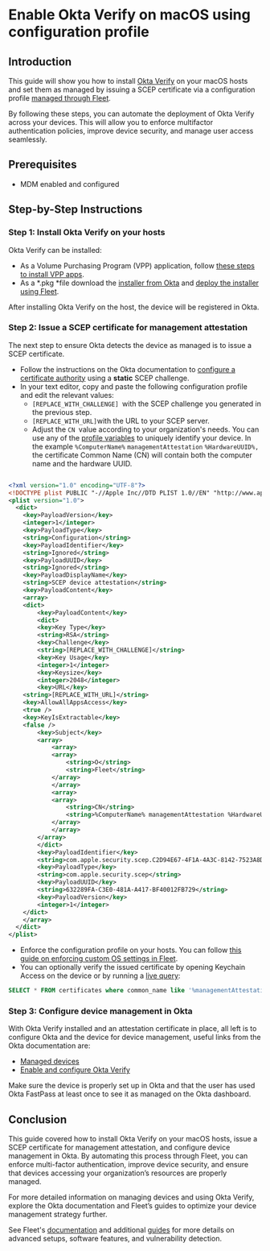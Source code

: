 # Enable Okta Verify on macOS using configuration profile

## Introduction

This guide will show you how to install [Okta Verify](https://help.okta.com/en-us/content/topics/mobile/okta-verify-overview.htm) on your macOS hosts and set them as managed by issuing a SCEP certificate via a configuration profile [managed through Fleet](https://fleetdm.com/guides/custom-os-settings).

By following these steps, you can automate the deployment of Okta Verify across your devices. This will allow you to enforce multifactor authentication policies, improve device security, and manage user access seamlessly.

## Prerequisites

* MDM enabled and configured

## Step-by-Step Instructions

### **Step 1: Install Okta Verify on your hosts**

Okta Verify can be installed:

* As a Volume Purchasing Program (VPP) application, follow [these steps to install VPP apps](https://fleetdm.com/guides/install-vpp-apps-on-macos-using-fleet).
* As a *.pkg *file download the [installer from Okta](https://help.okta.com/oie/en-us/content/topics/identity-engine/devices/ov-install-options-macos.htm) and [deploy the installer using Fleet](https://fleetdm.com/guides/deploy-security-agents).

After installing Okta Verify on the host, the device will be registered in Okta.

### **Step 2: Issue a SCEP certificate for management attestation**

The next step to ensure Okta detects the device as managed is to issue a SCEP certificate.

* Follow the instructions on the Okta documentation to [configure a certificate authority](https://help.okta.com/oie/en-us/content/topics/identity-engine/devices/configure-ca-main.htm) using a **static** SCEP challenge.
* In your text editor, copy and paste the following configuration profile and edit the relevant values:
    * `[REPLACE_WITH_CHALLENGE] `with the SCEP challenge you generated in the previous step.
    * `[REPLACE_WITH_URL]`with the URL to your SCEP server.
    * Adjust the `CN `value according to your organization's needs. You can use any of the [profile variables](https://support.apple.com/en-my/guide/deployment/dep04666af94/1/web/1.0) to uniquely identify your device. In the example `%ComputerName%` `managementAttestation` `%HardwareUUID%,` the certificate Common Name (CN) will contain both the computer name and the hardware UUID.

```xml

<?xml version="1.0" encoding="UTF-8"?>
<!DOCTYPE plist PUBLIC "-//Apple Inc//DTD PLIST 1.0//EN" "http://www.apple.com/DTDs/PropertyList-1.0.dtd">
<plist version="1.0">
  <dict>
	<key>PayloadVersion</key>
	<integer>1</integer>
	<key>PayloadType</key>
	<string>Configuration</string>
	<key>PayloadIdentifier</key>
	<string>Ignored</string>
	<key>PayloadUUID</key>
	<string>Ignored</string>
	<key>PayloadDisplayName</key>
	<string>SCEP device attestation</string>
	<key>PayloadContent</key>
	<array>
  	<dict>
    	<key>PayloadContent</key>
    	<dict>
      	<key>Key Type</key>
      	<string>RSA</string>
      	<key>Challenge</key>
      	<string>[REPLACE_WITH_CHALLENGE]</string>
      	<key>Key Usage</key>
      	<integer>1</integer>
      	<key>Keysize</key>
      	<integer>2048</integer>
      	<key>URL</key>
  	<string>[REPLACE_WITH_URL]</string>
  	<key>AllowAllAppsAccess</key>
  	<true />
  	<key>KeyIsExtractable</key>
  	<false />
      	<key>Subject</key>
      	<array>
        	<array>
          	<array>
            	<string>O</string>
            	<string>Fleet</string>
          	</array>
        	</array>
        	<array>
          	<array>
            	<string>CN</string>
            	<string>%ComputerName% managementAttestation %HardwareUUID%</string>
          	</array>
        	</array>
      	</array>
    	</dict>
    	<key>PayloadIdentifier</key>
    	<string>com.apple.security.scep.C2D94E67-4F1A-4A3C-8142-7523A8D35713</string>
    	<key>PayloadType</key>
    	<string>com.apple.security.scep</string>
    	<key>PayloadUUID</key>
    	<string>632289FA-C3E0-481A-A417-BF40012FB729</string>
    	<key>PayloadVersion</key>
    	<integer>1</integer>
  	</dict>
	</array>
  </dict>
</plist>

```

* Enforce the configuration profile on your hosts. You can follow [this guide on enforcing custom OS settings in Fleet](https://fleetdm.com/guides/custom-os-settings).
* You can optionally verify the issued certificate by opening Keychain Access on the device or by running a [live query](https://fleetdm.com/guides/get-current-telemetry-from-your-devices-with-live-queries):

```sql
SELECT * FROM certificates where common_name like '%managementAttestation%';
```

### **Step 3: Configure device management in Okta**

With Okta Verify installed and an attestation certificate in place, all left is to configure Okta and the device for device management, useful links from the Okta documentation are:

* [Managed devices](https://help.okta.com/oie/en-us/content/topics/identity-engine/devices/managed-main.htm)
* [Enable and configure Okta Verify](https://help.okta.com/en-us/content/topics/mobile/okta-verify-overview.htm)

Make sure the device is properly set up in Okta and that the user has used Okta FastPass at least once to see it as managed on the Okta dashboard.

## Conclusion

This guide covered how to install Okta Verify on your macOS hosts, issue a SCEP certificate for management attestation, and configure device management in Okta. By automating this process through Fleet, you can enforce multi-factor authentication, improve device security, and ensure that devices accessing your organization’s resources are properly managed.

For more detailed information on managing devices and using Okta Verify, explore the Okta documentation and Fleet’s guides to optimize your device management strategy further.

See Fleet's [documentation](https://fleetdm.com/docs/using-fleet) and additional [guides](https://fleetdm.com/guides) for more details on advanced setups, software features, and vulnerability detection.

<meta name="articleTitle" value="Enable Okta Verify on macOS using configuration profile">
<meta name="authorFullName" value="Roberto Dip">
<meta name="authorGitHubUsername" value="roperzh">
<meta name="category" value="guides">
<meta name="publishedOn" value="2024-09-23">
<meta name="articleImageUrl" value="../website/assets/images/articles/deploy-security-agents-1600x900@2x.png">
<meta name="description" value="This guide will walk you through enabling Okta verify on macOS hosts using a configuration profile.">
